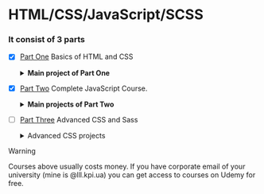 # HTML/CSS/JavaScript/SCSS


### It consist of 3 parts

- [x] [Part One](https://www.udemy.com/course/design-and-develop-a-killer-website-with-html5-and-css3/) Basics of HTML and CSS

  <details>
    <summary><b>Main project of Part One</b></summary>
  
    # [Omnifood project](https://velvety-kitsune-d99402.netlify.app/) 
    ![Omnifood — Never cook again!](https://github.com/korniykom/Road-To-React/assets/81708839/7eb03562-4d7c-427b-87c9-654e7f628c86)
  
  </details>

- [x] [Part Two](https://www.udemy.com/course/the-complete-javascript-course/) Complete JavaScript Course.
    <details>
    <summary><b>Main projects of Part Two</b></summary>
  
    # Bankist app 
    ![Bankist](https://github.com/korniykom/Road-To-React/assets/81708839/aa7bba19-894c-4ac2-9e27-3be8b8325932)

    # Mapty
    ![mapty __ Map your workouts](https://github.com/korniykom/Road-To-React/assets/81708839/644c7a18-eb54-4482-af7c-104a75e03fd1)

  
  </details>

- [ ] [Part Three](https://www.udemy.com/course/advanced-css-and-sass) Advanced CSS and Sass
  <details>
   <summary>Advanced CSS projects</summary>
  </details>





>[!WARNING]
>Courses above usually costs money. If you have corporate email of your university (mine is @lll.kpi.ua) you can get access to courses on Udemy for free.


